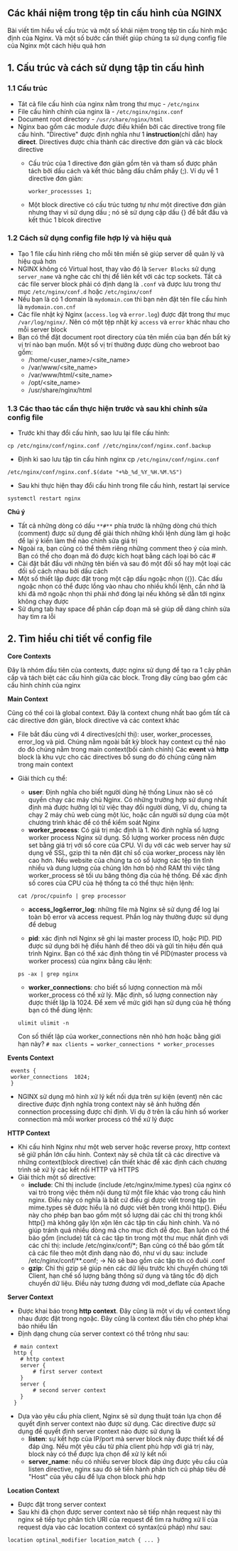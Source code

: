 ## Các khái niệm trong tệp tin cấu hình của NGINX
Bài viết tìm hiểu về cấu trúc và một số khái niệm trong tệp tin cấu hình mặc định của Nginx. Và một số bước cần thiết giúp chúng ta sử dụng config file của Nginx một cách hiệu quả hơn

## 1. Cấu trúc và cách sử dụng tập tin cấu hình
### 1.1 Cấu trúc
 * Tát cả file cấu hình của nginx nằm trong thư mục - `/etc/nginx`
 * File cấu hình chính của nginx là - `/etc/nginx/nginx.conf`
 * Document root directory - `/usr/share/nginx/html`
 * Nginx bao gồm các module được điều khiển bởi các directive trong file cấu hình. "Directive" được định nghĩa như 1 **instruction**(chỉ dẫn) hay **direct**. Directives được chia thành các directive đơn giản và các block directive 
    * Cấu trúc của 1 directive đơn giản gồm tên và tham số được phân tách bởi dấu cách và kết thúc bằng dấu chấm phẩy (;). Ví dụ về 1 directive đơn giản:

        `worker_processses 1;`

    * Một block directive có cấu trúc tương tự như một directive đơn giản nhưng thay vì sử dụng dấu ; nó sẽ sử dụng cặp dấu {} để bắt đầu và kết thúc 1 blcok directive

### 1.2 Cách sử dụng config file hợp lý và hiệu quả
 * Tạo 1 file cấu hình riêng cho mỗi tên miền sẽ giúp server dễ quản lý và hiệu quả hơn
 * NGINX không có Virtual host, thay vào đó là `Server Blocks` sử dụng `server_name` và nghe các chỉ thị để liên kết với các tcp sockets. Tất cả các file server block phải có định dạng là `.conf` và được lưu trong thư mục `/etc/nginx/conf.d` hoặc `/etc/nginx/conf`
 * Nếu bạn là có 1 domain là `mydomain.com` thì bạn nên đặt tên file cấu hình là `mydomain.con.cnf`
 * Các file nhật ký Nginx (`access.log` và `error.log`) được đặt trong thư mục `/var/log/nginx/`. Nên có một tệp nhật ký `access` và `error` khác nhau cho mỗi server block
 * Bạn có thể đặt document root directory của tên miền của bạn đến bất kỳ vị trí nào bạn muốn. Một số vị trí thường được dùng cho webroot bao gồm:
    * /home/<user_name>/<site_name>
    * /var/www/<site_name>
    * /var/www/html/<site_name>
    * /opt/<site_name>
    * /usr/share/nginx/html

### 1.3 Các thao tác cần thực hiện trước và sau khi chỉnh sửa config file
 * Trước khi thay đổi cấu hình, sao lưu lại file cấu hình:

  `cp /etc/nginx/conf/nginx.conf //etc/nginx/conf/nginx.conf.backup`

 * Định kì sao lưu tập tin cấu hình nginx cp `/etc/nginx/conf/nginx.conf`

  `/etc/nginx/conf/nginx.conf.$(date "+%b_%d_%Y_%H.%M.%S")`

 * Sau khi thực hiện thay đổi cấu hình trong file cấu hình, restart lại service
  
  `systemctl restart nginx`

**Chú ý** 
 * Tất cả những dòng có dấu `**#**` phía trước là những dòng chú thích (comment) được sử dụng để giải thích những khối lệnh dùng làm gì hoặc để lại ý kiến làm thế nào chỉnh sửa giá trị
 * Ngoài ra, bạn cũng có thể thêm riêng những comment theo ý của mình. Bạn có thể cho đoạn mã đó được kích hoạt bằng cách loại bỏ các #
 * Cài đặt bắt đầu với những tên biến và sau đó một đối số hay một loại các đối số cách nhau bởi dấu cách
 * Một số thiết lập được đặt trong một cặp dấu ngoặc nhọn ({}). Các dấu ngoặc nhọn có thể được lồng vào nhau cho nhiều khối lệnh, cần nhớ là khi đã mở ngoặc nhọn thì phải nhớ đóng lại nếu không sẽ dẫn tới nginx không chạy được
 * Sử dụng tab hay space để phân cấp đoạn mã sẽ giúp dễ dàng chỉnh sửa hay tìm ra lỗi

## 2. Tìm hiểu chi tiết về config file

**Core Contexts**

Đây là nhóm đầu tiên của contexts, được nginx sử dụng để tạo ra 1 cây phân cấp và tách biệt các cấu hình giữa các block. Trong đây cũng bao gồm các cấu hình chính của nginx

**Main Context**

Cũng có thể coi là global context. Đây là context chung nhất bao gồm tất cả các directive đơn giản, block directive và các context khác

 * File bắt đầu cùng với 4 directives(chỉ thị): user, worker_processes, error_log và pid. Chúng nằm ngoài bất kỳ block hay context cụ thể nào do đó chúng nằm trong main context(bối cảnh chính)
Các **event** và **http** block là khu vực cho các directives bổ sung do đó chúng cũng nằm trong main context

 * Giải thích cụ thể:
   * **user**: Định nghĩa cho biết người dùng hệ thống Linux nào sẽ có quyền chạy các máy chủ Nginx. Có những trường hợp sử dụng nhất định mà được hưởng lợi từ việc thay đổi người dùng, Ví dụ, chúng ta chạy 2 máy chủ web cùng một lúc, hoặc cần người sử dụng của một chương trình khác để có thể kiểm soát Nginx
   * **worker_process**: Có giá trị mặc định là 1. Nó định nghĩa số lượng worker process Nginx sử dụng. Số lượng worker process nên được set bằng giá trị với số core của CPU. Ví dụ với các web server hay sử dụng về SSL, gzip thì ta nên đặt chỉ số của worker_process này lên cao hơn. Nếu website của chúng ta có số lượng các tệp tin tĩnh nhiều và dung lượng của chúng lớn hơn bộ nhớ RAM thì việc tăng worker_process sẽ tối ưu băng thông địa của hệ thống. Để xác định số cores của CPU của hệ thống ta có thể thực hiện lệnh:

    `cat /proc/cpuinfo | grep processor`

   * **access_log**&**error_log**: những file mà Nginx sẽ sử dụng để log lại toàn bộ error và access request. Phần log này thường được sử dụng để debug

   * **pid**: xác định nơi Nginx sẽ ghi lại master process ID, hoặc PID. PID được sử dụng bởi hệ điều hành để theo dõi và gửi tín hiệu đến quá trình Nginx. Bạn có thể xác định thông tin về PID(master process và worker process) của nginx bằng câu lệnh:
    
    `ps -ax | grep nginx`
   
   * **worker_connections**: cho biết số lượng connection mà mỗi worker_process có thể xử lý. Mặc định, số lượng connection này được thiết lập là 1024. Để xem về mức giới hạn sử dụng của hệ thống bạn có thể dùng lệnh:
    
    `ulimit ulimit -n`

   Con số thiết lập của worker_connections nên nhỏ hơn hoặc bằng giới hạn này?
    `# max clients = worker_connections * worker_processes`

**Events Context**
 ```
  events {
  worker_connections  1024;
  }
 ```

 * NGINX sử dụng mô hình xử lý kết nối dựa trên sự kiện (event) nên các directive được định nghĩa trong context này sẽ ảnh hưởng đến connection processing được chỉ định. Ví dụ ở trên là cấu hình số worker connection mà mỗi worker process có thể xử lý được

**HTTP Context**
 
 * Khi cấu hình Nginx như một web server hoặc reverse proxy, http context sẽ giữ phần lớn cấu hình. Context này sẽ chứa tất cả các directive và những context(block directive) cần thiết khác để xác định cách chương trình sẽ xử lý các kết nối HTTP và HTTPS
 * Giải thích một số directive:
   * **include**: Chỉ thị include (include /etc/nginx/mime.types) của nginx có vai trò trong việc thêm nội dung từ một file khác vào trong cấu hình nginx. Điều này có nghĩa là bất cứ điều gì được viết trong tập tin mime.types sẽ được hiểu là nó được viết bên trong khôi http{}. Điều này cho phép bạn bao gồm một số lượng dài các chỉ thị trong khối http{} mà không gây lộn xộn lên các tập tin cấu hình chính. Và nó giúp tránh quá nhiều dòng mã cho mục đích dễ đọc. Bạn luôn có thể bảo gồm (include) tất cả các tập tin trong một thư mục nhất định với các chỉ thị: include /etc/nginx/conf/*; Bạn cũng có thể bảo gồm tất cả các file theo một định dạng nào đó, như ví dụ sau: include /etc/nginx/conf/**.conf; -> Nó sẽ bao gồm các tập tin có đuôi .conf
   * **gzip**: Chỉ thị gzip sẽ giúp nén các dữ liệu trước khi chuyển chúng tới Client, hạn chế số lượng băng thông sử dụng và tăng tốc độ dịch chuyển dữ liệu. Điều này tương đương với mod_deflate của Apache

**Server Context**
 * Được khai báo trong **http context**. Đây cũng là một ví dụ về context lồng nhau được đặt trong ngoặc. Đây cũng là context đầu tiên cho phép khai báo nhiều lần
 * Định dạng chung của server context có thể trông như sau:
 ```
   # main context
   http {
     # http context
     server {
         # first server context
     }
     server {    
         # second server context
     }        
   }
 ``` 
 * Dựa vào yêu cầu phía client, Nginx sẽ sử dụng thuật toán lựa chọn để quyết định server context nào được sử dụng. Các directive được sử dụng để quyết định server context nào được sử dụng là
   * **listen**: sự kết hợp của IP/port mà server block này được thiết kế để đáp ứng. Nếu một yêu cầu từ phía client phù hợp với giá trị này, block này có thể được lựa chọn để xử lý kết nối
   * **server_name**: nếu có nhiều server block đáp ứng được yêu cầu của listen directive, nginx sau đó sẽ tiến hành phân tích cú pháp tiêu đề "Host" của yêu cầu để lựa chọn block phù hợp

**Location Context**
 * Được đặt trong server context
 * Sau khi đã chọn được server context nào sẽ tiếp nhận request này thì nginx sẽ tiếp tục phân tích URI của request để tìm ra hướng xử lí của request dựa vào các location context có syntax(cú pháp) như sau:

  `location optinal_modifier location_match {
   ...
  }`   